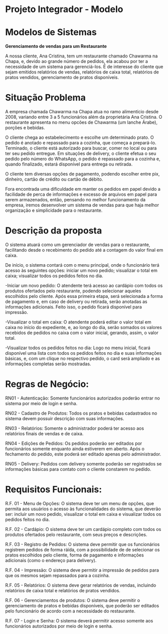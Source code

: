 # Projeto Integrador - Modelo

# Modelos de Sistemas

**Gerenciamento de vendas para um Restaurante**

A nossa cliente, Ana Cristina, tem um restaurante chamado Chawarma na Chapa, e, devido ao grande número de pedidos, ela acabou por ter a necessidade de um sistema para gerenciá-los. É de interesse do cliente que sejam emitidos relatórios de vendas, relatórios de caixa total, relatórios de pratos vendidos, gerenciamento de pratos disponíveis.


# Situação Problema

A empresa chamada Chawarma na Chapa atua no ramo alimentício desde 2008, variando entre 3 a 5 funcionários além da proprietária Ana Cristina. O restaurante apresenta no menu opcões de Chawarma (um lanche Árabe), porções e bebidas.

O cliente chega ao estabelecimento e escolhe um determinado prato. O pedido é anotado e repassado para a cozinha, que começa a prepará-lo. Terminado, o cliente está autorizado para buscar, comer no local ou para ter seu pedido entregue. Em situações de delivery, o cliente efetua o seu pedido pelo número do WhatsApp, o pedido é repassado para a cozinha e, quando finalizado, estará disponível para entrega ou retirada.

O cliente tem diversas opções de pagamento, podendo escolher entre pix, dinheiro, cartão de crédito ou cartão de débito.

Fora encontrada uma dificuldade em manter os pedidos em papel devido a facilidade de perca de informações e excesso de arquivos em papel para serem armazenados, então, pensando no melhor funcionamento da empresa, iremos desenvolver um sistema de vendas para que haja melhor organização e simplicidade para o restaurante.
    

# Descrição da proposta

O sistema atuará como um gerenciador de vendas para o restaurante, facilitando desde o recebimento do pedido até a contagem do valor final em caixa.

De início, o sistema contará com o menu principal, onde o funcionário terá acesso às seguintes opções: iniciar um novo pedido; visualizar o total em caixa; visualizar todos os pedidos feitos no dia.

-Iniciar um novo pedido: O atendente terá acesso ao cardápio com todos os produtos ofertados pelo restaurante, podendo selecionar aqueles escolhidos pelo cliente. Após essa primeira etapa, será selecionada a forma de pagamento e, em caso de delivery ou retirada, serão anotadas as informações adicionais. Feito isso, o pedido ficará disponível para impressão.

-Visualizar o total em caixa: O atendente poderá editar o valor total em caixa no início do expediente, e, ao longo do dia, serão somados os valores recebidos de pedidos no caixa com o valor inicial, gerando, assim, o valor total.

-Visualizar todos os pedidos feitos no dia: Logo no menu inicial, ficará disponível uma lista com todos os pedidos feitos no dia e suas informações básicas, e, com um clique no respectivo pedido, o card será ampliado e as informações completas serão mostradas.

# Regras de Negócio:

RN01 - Autenticação: Somente funcionários autorizados poderão entrar no sistema por meio de login e senha.

RN02 - Cadastro de Produtos: Todos os pratos e bebidas cadastrados no sistema devem possuir descrição com suas informações.

RN03 - Relatórios: Somente o administrador poderá ter acesso aos relatórios finais de vendas e de caixa.

RN04 -  Edições de Pedidos: Os pedidos poderão ser editados por funcionários somente enquanto ainda estiverem em aberto. Após o fechamento do pedido, este poderá ser editado apenas pelo administrador.

RN05 - Delivery: Pedidos com delivery somente poderão ser registrados se informações básicas para contato com o cliente constarem no pedido.

# Requisitos Funcionais:

R.F. 01 - Menu de Opções: O sistema deve ter um menu de opções, que permita aos usuários o acesso às funcionalidades do sistema, que deverão ser: incluir um novo pedido, visualizar o total em caixa e visualizar todos os pedidos feitos no dia.

R.F. 02 - Cardápio: O sistema deve ter um cardápio completo com todos os produtos ofertados pelo restaurante, com seus preços e descrições.

R.F. 03 - Registro de Pedidos: O sistema deve permitir que os funcionários registrem pedidos de forma ráída, com a possibilidade de de selecionar os pratos escolhidos pelo cliente, forma de pagamento e informações adicionais (como o endereço para delivery).

R.F. 04 - Impressão: O sistema deve permitir a impressão de pedidos para que os mesmos sejam repassados para a cozinha.

R.F. 05 - Relatórios: O sistema deve gerar relatórios de vendas, incluindo relatórios de caixa total e relatórios de pratos vendidos.

R.F. 06 - Gerenciamentos de produtos: O sistema deve permitir o gerenciamento de pratos e bebidas disponíveis, que poderão ser editados pelo funcionário de acordo com a necessidade do restaurante.

R.F. 07 - Login e Senha: O sistema deverá permitir acesso somente aos funcionários autorizados por meio de login e senha.
    
